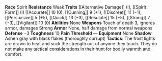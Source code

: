 **Race** Spirit
**Resistance** Weak 
**Traits** [[Alternative Damage]] (I), [[Spirit Form]] (I) 
[[Accurate]] 10 (0), [[Cunning]] 9 (+1), [[Discreet]] 11 (−1), [[Persuasive]] 5 (+5), [[Quick]] 13 (−3), [[Resolute]] 15 (−5), [[Strong]] 7 (+3), [[Vigilant]] 10 (0) 
**Abilities** None 
**Weapons** Touch of death 3, ignores armor, damages Strong 
**Armor** None, half damage from normal weapons 
**Defense** −3 
**Toughness** 10 
**Pain Threshold** — 
**Equipment** None 
**Shadow** Ashen gray with black flakes (thoroughly corrupt) 
**Tactics**: The frost lights are drawn to heat and suck the strength out of anyone they touch. They do not make any tactical considerations in their hunt for bodily warmth and comfort.